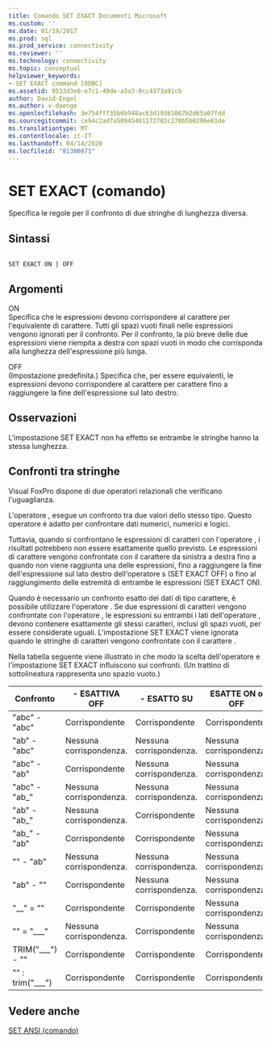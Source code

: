 ```yaml
---
title: Comando SET EXACT Documenti Microsoft
ms.custom: ''
ms.date: 01/19/2017
ms.prod: sql
ms.prod_service: connectivity
ms.reviewer: ''
ms.technology: connectivity
ms.topic: conceptual
helpviewer_keywords:
- SET EXACT command [ODBC]
ms.assetid: 9533d3e0-e7c1-49de-a3a3-0cc4373a91cb
author: David-Engel
ms.author: v-daenge
ms.openlocfilehash: 3e754fff35b6b948ac63d19361067b2d65a07fdd
ms.sourcegitcommit: ce94c2ad7a50945481172782c270b5b0206e61de
ms.translationtype: MT
ms.contentlocale: it-IT
ms.lasthandoff: 04/14/2020
ms.locfileid: "81300871"
---
```

# <a name="set-exact-command"></a>SET EXACT (comando)
Specifica le regole per il confronto di due stringhe di lunghezza diversa.  
  
## <a name="syntax"></a>Sintassi  
  
```  
  
SET EXACT ON | OFF  
```  
  
## <a name="arguments"></a>Argomenti  
 ON  
 Specifica che le espressioni devono corrispondere al carattere per l'equivalente di carattere. Tutti gli spazi vuoti finali nelle espressioni vengono ignorati per il confronto. Per il confronto, la più breve delle due espressioni viene riempita a destra con spazi vuoti in modo che corrisponda alla lunghezza dell'espressione più lunga.  
  
 OFF  
 (Impostazione predefinita.) Specifica che, per essere equivalenti, le espressioni devono corrispondere al carattere per carattere fino a raggiungere la fine dell'espressione sul lato destro.  
  
## <a name="remarks"></a>Osservazioni  
 L'impostazione SET EXACT non ha effetto se entrambe le stringhe hanno la stessa lunghezza.  
  
## <a name="string-comparisons"></a>Confronti tra stringhe  
 Visual FoxPro dispone di due operatori relazionali che verificano l'uguaglianza.  
  
 L'operatore , esegue un confronto tra due valori dello stesso tipo. Questo operatore è adatto per confrontare dati numerici, numerici e logici.  
  
 Tuttavia, quando si confrontano le espressioni di caratteri con l'operatore , i risultati potrebbero non essere esattamente quello previsto. Le espressioni di carattere vengono confrontate con il carattere da sinistra a destra fino a quando non viene raggiunta una delle espressioni, fino a raggiungere la fine dell'espressione sul lato destro dell'operatore s (SET EXACT OFF) o fino al raggiungimento delle estremità di entrambe le espressioni (SET EXACT ON).  
  
 Quando è necessario un confronto esatto dei dati di tipo carattere, è possibile utilizzare l'operatore . Se due espressioni di caratteri vengono confrontate con l'operatore , le espressioni su entrambi i lati dell'operatore , devono contenere esattamente gli stessi caratteri, inclusi gli spazi vuoti, per essere considerate uguali. L'impostazione SET EXACT viene ignorata quando le stringhe di caratteri vengono confrontate con il carattere .  
  
 Nella tabella seguente viene illustrato in che modo la scelta dell'operatore e l'impostazione SET EXACT influiscono sui confronti. (Un trattino di sottolineatura rappresenta uno spazio vuoto.)  
  
|Confronto|- ESATTIVA OFF|- ESATTO SU|ESATTE ON o OFF|  
|----------------|------------------|-----------------|--------------------------|  
|"abc" - "abc"|Corrispondente|Corrispondente|Corrispondente|  
|"ab" - "abc"|Nessuna corrispondenza.|Nessuna corrispondenza.|Nessuna corrispondenza.|  
|"abc" - "ab"|Corrispondente|Nessuna corrispondenza.|Nessuna corrispondenza.|  
|"abc" - "ab_"|Nessuna corrispondenza.|Nessuna corrispondenza.|Nessuna corrispondenza.|  
|"ab" - "ab_"|Nessuna corrispondenza.|Corrispondente|Nessuna corrispondenza.|  
|"ab_" - "ab"|Corrispondente|Corrispondente|Nessuna corrispondenza.|  
|"" - "ab"|Nessuna corrispondenza.|Nessuna corrispondenza.|Nessuna corrispondenza.|  
|"ab" - ""|Corrispondente|Nessuna corrispondenza.|Nessuna corrispondenza.|  
|"__" = ""|Corrispondente|Corrispondente|Nessuna corrispondenza.|  
|"" = "___"|Nessuna corrispondenza.|Corrispondente|Nessuna corrispondenza.|  
|TRIM("___") - ""|Corrispondente|Corrispondente|Corrispondente|  
|"" : trim("___")|Corrispondente|Corrispondente|Corrispondente|  
  
## <a name="see-also"></a>Vedere anche  
 [SET ANSI (comando)](../../odbc/microsoft/set-ansi-command.md)
